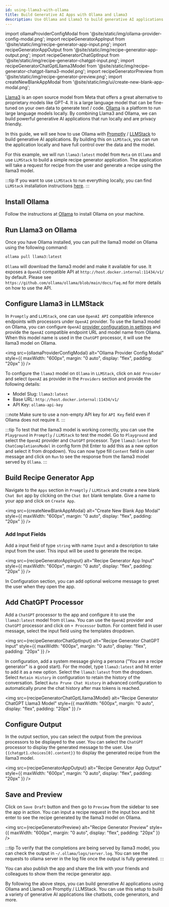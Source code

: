 ```yaml
---
id: using-llama3-with-ollama
title: Build Generative AI Apps with Ollama and Llama3
description: Use Ollama and Llama3 to build generative AI applications with ease.
---
```


import ollamaProviderConfigModal from '@site/static/img/ollama-provider-config-modal.png';
import recipeGeneratorAppInput from '@site/static/img/recipe-generator-app-input.png';
import recipeGeneratorAppOutput from '@site/static/img/recipe-generator-app-output.png';
import recipeGeneratorChatGptInput from '@site/static/img/recipe-generator-chatgpt-input.png';
import recipeGeneratorChatGptLllama3Model from '@site/static/img/recipe-generator-chatgpt-llama3-model.png';
import recipeGeneratorPreview from '@site/static/img/recipe-generator-preview.png';
import createNewBlankAppModal from '@site/static/img/ui/create-new-blank-app-modal.png';

[Llama3](https://ai.meta.com/blog/meta-llama-3/) is an open source model from Meta that offers a great alternative to proprietary models like GPT-4. It is a large language model that can be fine-tuned on your own data to generate text / code. [Ollama](https://github.com/ollama/ollama/) is a platform to run large language models locally. By combining Llama3 and Ollama, we can build powerful generative AI applications that run locally and are privacy friendly.

In this guide, we will see how to use Ollama with [Promptly](https://trypromptly.com) / [LLMStack](https://github.com/trypromptly/LLMStack) to build generative AI applications. By building this on `LLMStack`, you can run the application locally and have full control over the data and the model.

For this example, we will run `llama3:latest` model from `Meta` on `Ollama` and use `LLMStack` to build a simple recipe generator application. The application will take a request for recipe from the user and generate a recipe using the llama3 model.

:::tip
If you want to use `LLMStack` to run everything locally, you can find `LLMStack` installation instructions [here](llmstack/intro.md#installation).
:::

## Install Ollama

Follow the instructions at [Ollama](https://github.com/ollama/ollama/) to install Ollama on your machine.

## Run Llama3 on Ollama

Once you have Ollama installed, you can pull the llama3 model on Ollama using the following command:

```bash
ollama pull llama3:latest
```

`Ollama` will download the llama3 model and make it available for use. It exposes a `OpenAI` compatible API at `http://host.docker.internal:11434/v1/` by default. Please see `https://github.com/ollama/ollama/blob/main/docs/faq.md` for more details on how to use the API.


## Configure Llama3 in LLMStack

In `Promptly` and `LLMStack`, one can use `OpenAI API` compatible inference endpoints with processors under `OpenAI` provider. To use the llama3 model on Ollama, you can configure `OpenAI` [provider configuration in settings](providers.md#provider-configuration) and provide the `OpenAI` compatible endpoint URL and model name from Ollama. When this model name is used in the `ChatGPT` processor, it will use the llama3 model on Ollama.

<img src={ollamaProviderConfigModal} alt="Ollama Provider Config Modal" style={{ maxWidth: "600px", margin: "0 auto", display: "flex", padding: "20px" }} />

To configure the `llama3` model on `Ollama` in `LLMStack`, click on `Add Provider` and select `OpenAI` as provider in the `Providers` section and provide the following details:
- Model Slug: `llama3:latest`
- Base URL: `http://host.docker.internal:11434/v1/`
- API Key: `ollama-api-key`

:::note
Make sure to use a non-empty API key for `API Key` field even if Ollama does not require it.
:::

:::tip
To test that the llama3 model is working correctly, you can use the `Playground` in `Promptly` / `LLMStack` to test the model. Go to `Playground` and select the `OpenAI` provider and `ChatGPT` processor. Type `llama3:latest` for `ChatCompletionsModel` in config form (hit Enter to add this as a new option and select it from dropdown). You can now type fill `Content` field in user message and click on `Run` to see the response from the llama3 model served by `Ollama`.
:::

## Build Recipe Generator App

Navigate to the `Apps` section in `Promptly` / `LLMStack` and create a new blank `Chat Bot` app by clicking on the `Chat Bot` blank template. Give a name to your app and click on `Create App`.

<img src={createNewBlankAppModal} alt="Create New Blank App Modal" style={{ maxWidth: "600px", margin: "0 auto", display: "flex", padding: "20px" }} />

### Add Input Fields

Add a input field of type `string` with name `Input` and a description to take input from the user. This input will be used to generate the recipe.

<img src={recipeGeneratorAppInput} alt="Recipe Generator App Input" style={{ maxWidth: "600px", margin: "0 auto", display: "flex", padding: "20px" }} />

In Configuration section, you can add optional welcome message to greet the user when they open the app.

## Add ChatGPT Processor

Add a `ChatGPT` processor to the app and configure it to use the `llama3:latest` model from `Ollama`. You can use the `OpenAI` provider and `ChatGPT` processor and click on `+ Processor` button. For content field in user message, select the input field using the templates dropdown.

<img src={recipeGeneratorChatGptInput} alt="Recipe Generator ChatGPT Input" style={{ maxWidth: "600px", margin: "0 auto", display: "flex", padding: "20px" }} />

In configuration, add a system message giving a persona ("You are a recipe generator" is a good start). For the model, type `llama3:latest` and hit enter to add it as a new option. Select the `llama3:latest` from the dropdown. Select `Retain History` in configuration to retain the history of the conversation. Select `Auto Prune Chat History` in advanced configuration to automatically prune the chat history after max tokens is reached.

<img src={recipeGeneratorChatGptLllama3Model} alt="Recipe Generator ChatGPT Llama3 Model" style={{ maxWidth: "600px", margin: "0 auto", display: "flex", padding: "20px" }} />

## Configure Output

In the output section, you can select the output from the previous processors to be displayed to the user. You can select the `ChatGPT` processor to display the generated message to the user. Use `{{chatgpt1.choices[0].content}}` to display the generated recipe from the llama3 model.

<img src={recipeGeneratorAppOutput} alt="Recipe Generator App Output" style={{ maxWidth: "600px", margin: "0 auto", display: "flex", padding: "20px" }} />

## Save and Preview

Click on `Save Draft` button and then go to `Preview` from the sidebar to see the app in action. You can input a recipe request in the input box and hit enter to see the recipe generated by the llama3 model on Ollama.

<img src={recipeGeneratorPreview} alt="Recipe Generator Preview" style={{ maxWidth: "600px", margin: "0 auto", display: "flex", padding: "20px" }} />

:::tip
To verify that the completions are being served by llama3 model, you can check the output in `~/.ollama/logs/server.log`. You can see the requests to ollama server in the log file once the output is fully generated.
:::

You can also publish the app and share the link with your friends and colleagues to show them the recipe generator app.

By following the above steps, you can build generative AI applications using Ollama and Llama3 on Promptly / LLMStack. You can use this setup to build a variety of generative AI applications like chatbots, code generators, and more.
